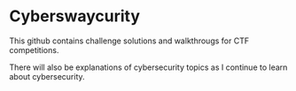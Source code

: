 # Cyberswaycurity

This github contains challenge solutions and walkthrougs for CTF competitions.

There will also be explanations of cybersecurity topics as I continue to learn about cybersecurity.
